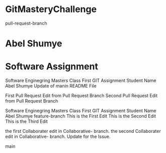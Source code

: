 # GitMasteryChallenge
pull-request-branch
# Abel Shumye 
# Software Assignment
Software Enginegring Masters Class First GIT Assignment Student Name Abel Shumye
Update of manin README File

First Pull Request Edit from Pull Request Branch
Second Pull Request Edit from Pull Request Branch

Software Enginegring Masters Class First GIT Assignment Student Name Abel Shumye
 feature-branch
This is the First Edit
This is the Second Edit
This is the Third Edit

the first Collaborater edit in Collaborative- branch.
the second Collaborater edit in Collaborative- branch.
Update for the Issue.

 main

